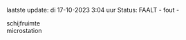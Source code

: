 laatste update: 
di 17-10-2023  3:04   uur 
Status: FAALT - fout - 
<div class="service R">schijfruimte</div><div class="service Y">microstation</div>